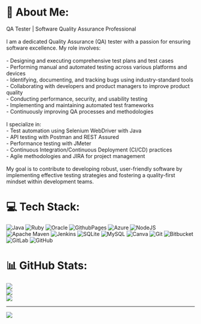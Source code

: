 # 💫 About Me:
QA Tester | Software Quality Assurance Professional<br><br>I am a dedicated Quality Assurance (QA) tester with a passion for ensuring software excellence. My role involves:<br><br>- Designing and executing comprehensive test plans and test cases<br>- Performing manual and automated testing across various platforms and devices<br>- Identifying, documenting, and tracking bugs using industry-standard tools<br>- Collaborating with developers and product managers to improve product quality<br>- Conducting performance, security, and usability testing<br>- Implementing and maintaining automated test frameworks<br>- Continuously improving QA processes and methodologies<br><br>I specialize in:<br>- Test automation using Selenium WebDriver with Java<br>- API testing with Postman and REST Assured<br>- Performance testing with JMeter<br>- Continuous Integration/Continuous Deployment (CI/CD) practices<br>- Agile methodologies and JIRA for project management<br><br>My goal is to contribute to developing robust, user-friendly software by implementing effective testing strategies and fostering a quality-first mindset within development teams.<br>


# 💻 Tech Stack:
![Java](https://img.shields.io/badge/java-%23ED8B00.svg?style=for-the-badge&logo=openjdk&logoColor=white) ![Ruby](https://img.shields.io/badge/ruby-%23CC342D.svg?style=for-the-badge&logo=ruby&logoColor=white) ![Oracle](https://img.shields.io/badge/Oracle-F80000?style=for-the-badge&logo=oracle&logoColor=white) ![GithubPages](https://img.shields.io/badge/github%20pages-121013?style=for-the-badge&logo=github&logoColor=white) ![Azure](https://img.shields.io/badge/azure-%230072C6.svg?style=for-the-badge&logo=microsoftazure&logoColor=white) ![NodeJS](https://img.shields.io/badge/node.js-6DA55F?style=for-the-badge&logo=node.js&logoColor=white) ![Apache Maven](https://img.shields.io/badge/Apache%20Maven-C71A36?style=for-the-badge&logo=Apache%20Maven&logoColor=white) ![Jenkins](https://img.shields.io/badge/jenkins-%232C5263.svg?style=for-the-badge&logo=jenkins&logoColor=white) ![SQLite](https://img.shields.io/badge/sqlite-%2307405e.svg?style=for-the-badge&logo=sqlite&logoColor=white) ![MySQL](https://img.shields.io/badge/mysql-4479A1.svg?style=for-the-badge&logo=mysql&logoColor=white) ![Canva](https://img.shields.io/badge/Canva-%2300C4CC.svg?style=for-the-badge&logo=Canva&logoColor=white) ![Git](https://img.shields.io/badge/git-%23F05033.svg?style=for-the-badge&logo=git&logoColor=white) ![Bitbucket](https://img.shields.io/badge/bitbucket-%230047B3.svg?style=for-the-badge&logo=bitbucket&logoColor=white) ![GitLab](https://img.shields.io/badge/gitlab-%23181717.svg?style=for-the-badge&logo=gitlab&logoColor=white) ![GitHub](https://img.shields.io/badge/github-%23121011.svg?style=for-the-badge&logo=github&logoColor=white)
# 📊 GitHub Stats:
![](https://github-readme-stats.vercel.app/api?username=aelbahisdet&theme=dark&hide_border=false&include_all_commits=false&count_private=false)<br/>
![](https://github-readme-streak-stats.herokuapp.com/?user=aelbahisdet&theme=dark&hide_border=false)<br/>
![](https://github-readme-stats.vercel.app/api/top-langs/?username=aelbahisdet&theme=dark&hide_border=false&include_all_commits=false&count_private=false&layout=compact)

---
[![](https://visitcount.itsvg.in/api?id=aelbahisdet&icon=0&color=0)](https://visitcount.itsvg.in)

<!-- Proudly created with GPRM ( https://gprm.itsvg.in ) -->


